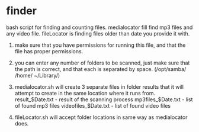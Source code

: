 # finder
bash script for finding and counting files. medialocator fill find mp3 files and any video file. fileLocator is finding files older than date you provide it with.

1. make sure that you have permissions for running this file, and that the file has proper permissions.

2. you can enter any number of folders to be scanned, just make sure that the path is correct, and that each is separated by space. (/opt/samba/ /home/ ~/Library/)  

3. medialocator.sh will create 3 separate files in folder results that it will attempt to create in the same location where it runs from.
result_$Date.txt - result of the scanning process
mp3files_$Date.txt - list of found mp3 files
videofiles_$Date.txt - list of found video files

4. fileLocator.sh will accept folder locations in same way as medialocator does.
